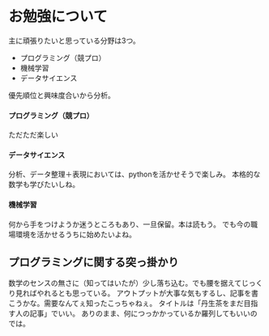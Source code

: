# お勉強について

主に頑張りたいと思っている分野は3つ。
- プログラミング（競プロ）
- 機械学習
- データサイエンス

優先順位と興味度合いから分析。
#### プログラミング（競プロ） 
ただただ楽しい

#### データサイエンス
分析、データ整理＋表現においては、pythonを活かせそうで楽しみ。
本格的な数学も学びたいしね。

#### 機械学習
何から手をつけようか迷うところもあり、一旦保留。本は読もう。
でも今の職場環境を活かせるうちに始めたいよね。

## プログラミングに関する突っ掛かり
数学のセンスの無さに（知ってはいたが）少し落ち込む。でも腰を据えてじっくり見ればやれるとも思っている。
アウトプットが大事な気もするし、記事を書こうかな。需要なんてぇ知ったこっちゃねぇ。
タイトルは「丹生茶をまだ目指す人の記事」でいい。
ありのまま、何につっかかっているか羅列してもいいのでは。